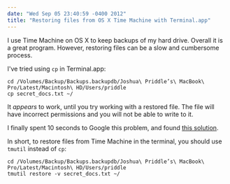 ```yaml
---
date: "Wed Sep 05 23:40:59 -0400 2012"
title: "Restoring files from OS X Time Machine with Terminal.app"
---
```


I use Time Machine on OS X to keep backups of my hard drive. Overall it is a
great program. However, restoring files can be a slow and cumbersome process.

I've tried using `cp` in Terminal.app:

    cd /Volumes/Backup/Backups.backupdb/Joshua\ Priddle’s\ MacBook\ Pro/Latest/Macintosh\ HD/Users/priddle
    cp secret_docs.txt ~/

It _appears_ to work, until you try working with a restored file. The file
will have incorrect permissions and you will not be able to write to it.

I finally spent 10 seconds to Google this problem, and found
[this solution](http://support.apple.com/kb/HT5139).

In short, to restore files from Time Machine in the terminal, you should use
`tmutil` instead of `cp`:

    cd /Volumes/Backup/Backups.backupdb/Joshua\ Priddle’s\ MacBook\ Pro/Latest/Macintosh\ HD/Users/priddle
    tmutil restore -v secret_docs.txt ~/
